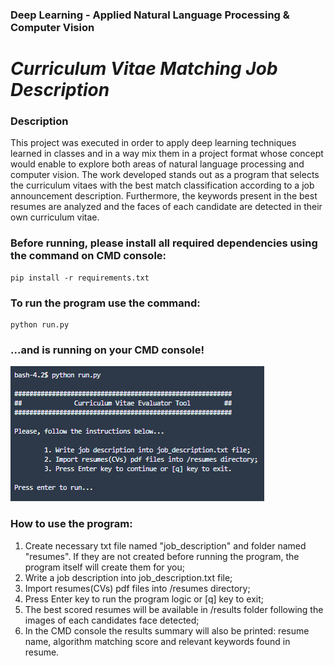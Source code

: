 ### Deep Learning - Applied Natural Language Processing & Computer Vision


# _Curriculum Vitae Matching Job Description_ 


### Description
This project was executed in order to apply deep learning techniques learned in classes and in a way mix them in a project format whose concept would enable to explore both areas of natural language processing and computer vision.
The work developed stands out as a program that selects the curriculum vitaes with the best match classification according to a job announcement description. Furthermore, the keywords present in the best resumes are analyzed and the faces of each candidate are detected in their own curriculum vitae.


### Before running, please install all required dependencies using the command on CMD console:
    pip install -r requirements.txt


### To run the program use the command:
    python run.py


### ...and is running on your CMD console!
![title](README_images/project_pic_1.png)


### How to use the program:
1. Create necessary txt file named "job_description" and folder named "resumes". If they are not created before running the program, the program itself will create them for you;
1. Write a job description into job_description.txt file;
2. Import resumes(CVs) pdf files into /resumes directory;
3. Press Enter key to run the program logic or [q] key to exit;
4. The best scored resumes will be available in /results folder following the images of each candidates face detected;
5. In the CMD console the results summary will also be printed: resume name, algorithm matching score and relevant keywords found in resume.
